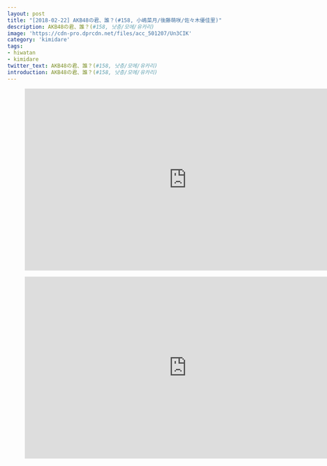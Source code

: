 ```yaml
---
layout: post
title: "[2018-02-22] AKB48の君、誰？(#158, 小嶋菜月/後藤萌咲/佐々木優佳里)"
description: AKB48の君、誰？(#158, 낫층/모에/유카리)
image: 'https://cdn-pro.dprcdn.net/files/acc_501207/Un3CIK'
category: 'kimidare'
tags:
- hiwatan
- kimidare
twitter_text: AKB48の君、誰？(#158, 낫층/모에/유카리)
introduction: AKB48の君、誰？(#158, 낫층/모에/유카리)
---
```

<figure class="video_container">
<iframe width="740" height="416" src="https://serviceapi.nmv.naver.com/flash/convertIframeTag.nhn?vid=CEE6917F6461248096BD343B1734C0A7D68A&outKey=V1274d35f709fcbee06eb09db58fa2b68eb4115af1673361d688f09db58fa2b68eb41" frameborder="no" scrolling="no" webkitallowfullscreen mozallowfullscreen allowfullscreen></iframe>
</figure>

<figure class="video_container">
<iframe width="740" height="416" src="https://serviceapi.nmv.naver.com/flash/convertIframeTag.nhn?vid=57316101A59C3F12D3B02580ED1AE36DEA2D&outKey=V12240cd15bd06e41b08dbfc9f28f11a95f368afeddfb78d60fc2bfc9f28f11a95f36" frameborder="no" scrolling="no" webkitallowfullscreen mozallowfullscreen allowfullscreen></iframe>
</figure>
